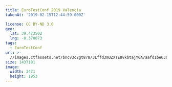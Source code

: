 ```yaml
---
title: EuroTestConf 2019 Valencia
takenAt: '2019-02-15T12:44:59.000Z'

license: CC BY-ND 3.0
geo:
  lat: 39.473502
  lng: -0.370073
tags:
  - EuroTestConf
url: >-
  //images.ctfassets.net/bncv3c2gt878/3Lffd3mUZXTE8vkbtajY0A/aafd1be63ab95b817521c8ba695f8955/eurotestconf-2019-valencia_33320064428_o
size: 1437181
image:
  width: 3471
  height: 1953
---
```

